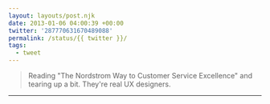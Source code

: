 ```yaml
---
layout: layouts/post.njk
date: 2013-01-06 04:00:39 +00:00
twitter: '287770631670489088'
permalink: /status/{{ twitter }}/
tags: 
  - tweet
---
```


> Reading "The Nordstrom Way to Customer Service Excellence" and tearing up a bit. They're real UX designers.

---
